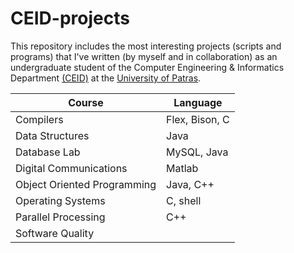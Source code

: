 # CEID-projects
This repository includes the most interesting projects (scripts and programs) that I've written 
(by myself and in collaboration) as an undergraduate student of the Computer Engineering & Informatics Department [(CEID)](https://www.ceid.upatras.gr/en) at the [University of Patras](http://www.upatras.gr/en).

| Course        | Language      |
| ------------- | ------------- |
| Compilers     | Flex, Bison, C  |
| Data Structures  | Java  |
| Database Lab  | MySQL, Java  |
| Digital Communications| Matlab|
| Object Oriented Programming  | Java, C++  |
| Operating Systems  |  C, shell |
| Parallel Processing  | C++ |
| Software Quality|
